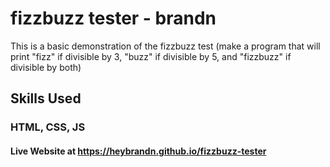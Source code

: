 # fizzbuzz tester - brandn

This is a basic demonstration of the fizzbuzz test (make a program that will print "fizz" if divisible by 3, "buzz" if divisible by 5, and "fizzbuzz" if divisible by both)


## Skills Used

### HTML, CSS, JS

#### Live Website at https://heybrandn.github.io/fizzbuzz-tester
